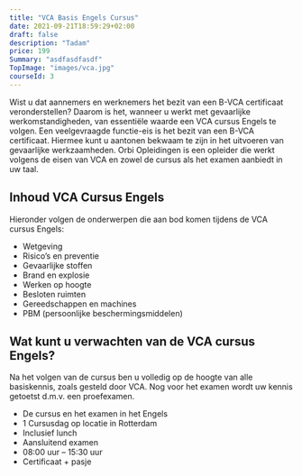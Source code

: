 ```yaml
---
title: "VCA Basis Engels Cursus"
date: 2021-09-21T18:59:29+02:00
draft: false
description: "Tadam"
price: 199
Summary: "asdfasdfasdf"
TopImage: "images/vca.jpg"
courseId: 3
---
```

Wist u dat aannemers en werknemers het bezit van een B-VCA certificaat veronderstellen? Daarom is het, wanneer u werkt met gevaarlijke werkomstandigheden, van essentiële waarde een VCA cursus Engels te volgen. Een veelgevraagde functie-eis is het bezit van een B-VCA certificaat. Hiermee kunt u aantonen bekwaam te zijn in het uitvoeren van gevaarlijke werkzaamheden. Orbi Opleidingen is een opleider die werkt volgens de eisen van VCA en zowel de cursus als het examen aanbiedt in uw taal.
## Inhoud VCA Cursus Engels

Hieronder volgen de onderwerpen die aan bod komen tijdens de VCA cursus Engels:

- Wetgeving
- Risico’s en preventie
- Gevaarlijke stoffen
- Brand en explosie
- Werken op hoogte
- Besloten ruimten
- Gereedschappen en machines
- PBM (persoonlijke beschermingsmiddelen)

## Wat kunt u verwachten van de VCA cursus Engels?

Na het volgen van de cursus ben u volledig op de hoogte van alle basiskennis, zoals gesteld door VCA. Nog voor het examen wordt uw kennis getoetst d.m.v. een proefexamen.

- De cursus en het examen in het Engels
- 1 Cursusdag op locatie in Rotterdam
- Inclusief lunch
- Aansluitend examen
- 08:00 uur – 15:30 uur
- Certificaat + pasje